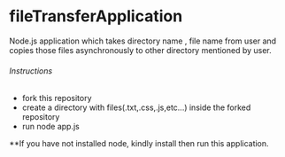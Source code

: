 # fileTransferApplication
Node.js application which takes directory name , file name from user and copies those files asynchronously to other directory mentioned by user.
###### Instructions
- fork this repository
- create a directory with files(.txt,.css,.js,etc...) inside the forked repository
- run node app.js

**If you have not installed node, kindly install then run this application.
